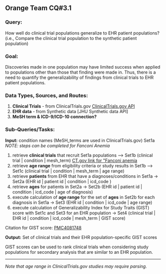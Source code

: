 ## Orange Team CQ#3.1

### Query: 
How well do clinical trial populations generalize to EHR patient populations? (i.e., Compare the clinical trial population to the synthetic patient population)
  
### Goal:
Discoveries made in one population may have limited success when applied to populations other than those that finding were made in. Thus, there is a need to quantify the generalizability of findings from clinical trials to EHR patient populations.
  
### Data Types, Sources, and Routes:
1. **Clinical Trials** - from ClinicalTrials.gov [ClinicalTrials.gov API](https://aact-prod.herokuapp.com/connect)
2. **EHR data** - from Synthetic data [JHU Synthetic data API]
3. **MeSH term & ICD-9/ICD-10 connection?**
  
### Sub-Queries/Tasks:
**Input:** condition names (MeSH_terms are used in ClinicalTrials.gov) Set1a *NOTE: steps can be completed for Fanconi Anemia*

1. retrieve **clinical trials** that recruit Set1a populations --> Set1b (clinical trial | condition | mesh_term) [CT.gov link for "Fanconi anemia](https://www.clinicaltrials.gov/ct2/results?cond=%22Fanconi+anemia%22)
2. retrieve **age range** from eligibility criteria or study results in Set1b --> Set1c (clinical trial | condition | mesh_term | age range)
3. retrieve **patients** from EHR that have a diagnoses/conditions in Set1a -> Set2a (EHR id | patient id | condition | icd_code )
4. retrieve **ages** for patients in Set2a -> Set2b (EHR id | patient id | condition | icd_code | age of diagnosis)
5. execute calculation of **age range** for the set of **ages** in Set2b for each diagnosis in Set1a -> Set3 (EHR id | condition | icd_code | age range)
6. execute calculation of Generalizability Index for Study Traits (GIST) score with Set1c and Set3 for an EHR population -> Set4 (clinical trial | EHR id | condition | icd_code | mesh_term | GIST score)

Citation for GIST score: [PMC4081748](https://www.ncbi.nlm.nih.gov/pmc/articles/PMC4081748)

**Output:** Set of clinical trials and their EHR population-specific GIST scores
  
GIST scores can be used to rank clinical trials when considering study populations for secondary analysis that are similar to an EHR population.

--------

*Note that age range in ClinicalTrials.gov studies may require parsing.*
